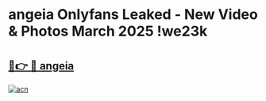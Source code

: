 # angeia Onlyfans Leaked - New Video & Photos March 2025 !we23k

# <h2><a href="https://liehy4.iuczelnia.edu.pl?title=angeia&ref=we23k">🔗👉 🔴 angeia</a></h2>

[![acn](https://github.com/user-attachments/assets/0f9c940e-d8b0-45ae-aac7-cd30a18b3e1c)](https://liehy4.iuczelnia.edu.pl?title=angeia&ref=we23k)


